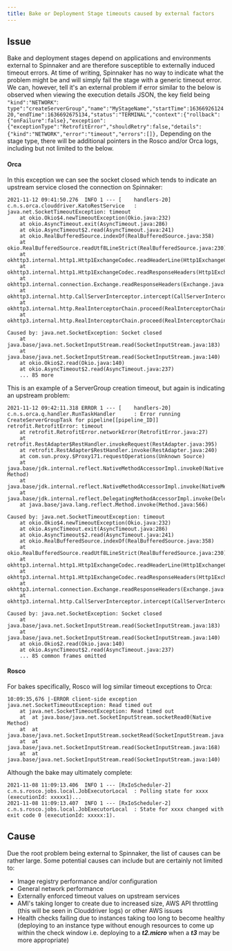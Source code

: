 ```yaml
---
title: Bake or Deployment Stage timeouts caused by external factors
---
```


## Issue
Bake and deployment stages depend on applications and environments external to Spinnaker and are therefore susceptible to externally induced timeout errors.
At time of writing, Spinnaker has no way to indicate what the problem might be and will simply fail the stage with a generic timeout error. We can, however, tell it's an external problem if error similar to the below is observed when viewing the execution details JSON, the key field being ```"kind":"NETWORK"```:
```type":"createServerGroup","name":"MyStageName","startTime":1636692612420,"endTime":1636692675134,"status":"TERMINAL","context":{"rollback":{"onFailure":false},"exception":{"exceptionType":"RetrofitError","shouldRetry":false,"details":{"kind":"NETWORK","error":"timeout","errors":[]},```
Depending on the stage type, there will be additional pointers in the Rosco and/or Orca logs, including but not limited to the below.
#### Orca
In this exception we can see the socket closed which tends to indicate an upstream service closed the connection on Spinnaker:
```
2021-11-12 09:41:50.276  INFO 1 --- [    handlers-20] c.n.s.orca.clouddriver.KatoRestService   :  java.net.SocketTimeoutException: timeout
	at okio.Okio$4.newTimeoutException(Okio.java:232)
	at okio.AsyncTimeout.exit(AsyncTimeout.java:286)
	at okio.AsyncTimeout$2.read(AsyncTimeout.java:241)
	at okio.RealBufferedSource.indexOf(RealBufferedSource.java:358)
	at okio.RealBufferedSource.readUtf8LineStrict(RealBufferedSource.java:230)
	at okhttp3.internal.http1.Http1ExchangeCodec.readHeaderLine(Http1ExchangeCodec.java:242)
	at okhttp3.internal.http1.Http1ExchangeCodec.readResponseHeaders(Http1ExchangeCodec.java:213)
	at okhttp3.internal.connection.Exchange.readResponseHeaders(Exchange.java:115)
	at okhttp3.internal.http.CallServerInterceptor.intercept(CallServerInterceptor.java:94)
	at okhttp3.internal.http.RealInterceptorChain.proceed(RealInterceptorChain.java:142)
	at okhttp3.internal.http.RealInterceptorChain.proceed(RealInterceptorChain.java:117)

Caused by: java.net.SocketException: Socket closed
	at java.base/java.net.SocketInputStream.read(SocketInputStream.java:183)
	at java.base/java.net.SocketInputStream.read(SocketInputStream.java:140)
	at okio.Okio$2.read(Okio.java:140)
	at okio.AsyncTimeout$2.read(AsyncTimeout.java:237)
	... 85 more
```
This is an example of a ServerGroup creation timeout, but again is indicating an upstream problem:

```
2021-11-12 09:42:11.318 ERROR 1 --- [    handlers-20] c.n.s.orca.q.handler.RunTaskHandler      : Error running CreateServerGroupTask for pipeline[[pipeline_ID]]
retrofit.RetrofitError: timeout
	at retrofit.RetrofitError.networkError(RetrofitError.java:27)
	at retrofit.RestAdapter$RestHandler.invokeRequest(RestAdapter.java:395)
	at retrofit.RestAdapter$RestHandler.invoke(RestAdapter.java:240)
	at com.sun.proxy.$Proxy171.requestOperations(Unknown Source)
	at java.base/jdk.internal.reflect.NativeMethodAccessorImpl.invoke0(Native Method)
	at java.base/jdk.internal.reflect.NativeMethodAccessorImpl.invoke(NativeMethodAccessorImpl.java:62)
	at java.base/jdk.internal.reflect.DelegatingMethodAccessorImpl.invoke(DelegatingMethodAccessorImpl.java:43)
	at java.base/java.lang.reflect.Method.invoke(Method.java:566)

Caused by: java.net.SocketTimeoutException: timeout
	at okio.Okio$4.newTimeoutException(Okio.java:232)
	at okio.AsyncTimeout.exit(AsyncTimeout.java:286)
	at okio.AsyncTimeout$2.read(AsyncTimeout.java:241)
	at okio.RealBufferedSource.indexOf(RealBufferedSource.java:358)
	at okio.RealBufferedSource.readUtf8LineStrict(RealBufferedSource.java:230)
	at okhttp3.internal.http1.Http1ExchangeCodec.readHeaderLine(Http1ExchangeCodec.java:242)
	at okhttp3.internal.http1.Http1ExchangeCodec.readResponseHeaders(Http1ExchangeCodec.java:213)
	at okhttp3.internal.connection.Exchange.readResponseHeaders(Exchange.java:115)
	at okhttp3.internal.http.CallServerInterceptor.intercept(CallServerInterceptor.java:94)

Caused by: java.net.SocketException: Socket closed
	at java.base/java.net.SocketInputStream.read(SocketInputStream.java:183)
	at java.base/java.net.SocketInputStream.read(SocketInputStream.java:140)
	at okio.Okio$2.read(Okio.java:140)
	at okio.AsyncTimeout$2.read(AsyncTimeout.java:237)
	... 85 common frames omitted
```

#### Rosco
For bakes specifically, Rosco will log similar timeout exceptions to Orca:
```
10:09:35,676 |-ERROR client-side exception java.net.SocketTimeoutException: Read timed out
	at java.net.SocketTimeoutException: Read timed out
	at 	at java.base/java.net.SocketInputStream.socketRead0(Native Method)
	at 	at java.base/java.net.SocketInputStream.socketRead(SocketInputStream.java:115)
	at 	at java.base/java.net.SocketInputStream.read(SocketInputStream.java:168)
	at 	at java.base/java.net.SocketInputStream.read(SocketInputStream.java:140)
```
Although the bake may ultimately complete:
```
2021-11-08 11:09:13.406  INFO 1 --- [RxIoScheduler-2] c.n.s.rosco.jobs.local.JobExecutorLocal  : Polling state for xxxx (executionId: xxxxx1)...
2021-11-08 11:09:13.407  INFO 1 --- [RxIoScheduler-2] c.n.s.rosco.jobs.local.JobExecutorLocal  : State for xxxx changed with exit code 0 (executionId: xxxxx:1).
```

## Cause
Due the root problem being external to Spinnaker, the list of causes can be rather large. Some potential causes can include but are certainly not limited to:
* Image registry performance and/or configuration
* General network performance
* Externally enforced timeout values on upstream services
* AMI's taking longer to create due to increased size, AWS API throttling (this will be seen in Clouddriver logs) or other AWS issues
* Health checks failing due to instances taking too long to become healthy (deploying to an instance type without enough resources to come up within the check window i.e. deploying to a ***t2.micro*** when a ***t3*** may be more appropriate)

